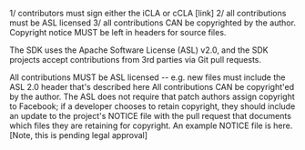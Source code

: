 1/ contributors must sign either the iCLA or cCLA [link]
2/ all contributions must be ASL licensed
3/ all contributions CAN be copyrighted by the author.  Copyright notice MUST be left in headers for source files.

The SDK uses the Apache Software License (ASL) v2.0, and the SDK projects accept contributions from 3rd parties via Git pull requests.

All contributions MUST be ASL licensed -- e.g. new files must include the ASL 2.0 header that's described here
All contributions CAN be copyright'ed by the author. The ASL does not require that patch authors assign copyright to Facebook; if a developer chooses to retain copyright, they should include an update to the project's NOTICE file with the pull request that documents which files they are retaining for copyright. An example NOTICE file is here. [Note, this is pending legal approval]
